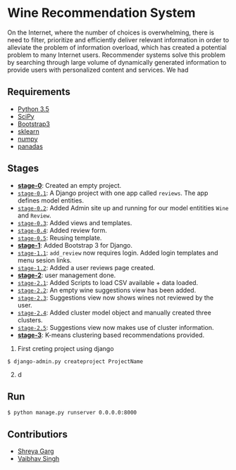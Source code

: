 # Wine Recommendation System  
On the Internet, where the number of choices is overwhelming, there is need to filter, prioritize and efficiently deliver relevant information in order to alleviate the problem of information overload, which has created a potential problem to many Internet users. Recommender systems solve this problem by searching through large volume of dynamically generated information to provide users with personalized content and services. We had



## Requirements

* [Python 3.5](https://docs.python.org/3/)
* [SciPy](https://api.mongodb.com/python/current/)
* [Bootstrap3](http://django-bootstrap3.readthedocs.io/en/latest/)
* [sklearn]()
* [numpy]()
* [panadas]()

## Stages

- [**stage-0**](#!): Created an empty project.  
- [`stage-0.1`](#!): A Django project with one app called `reviews`. The app defines model entities.  
- [`stage-0.2`](#!): Added Admin site up and running for our model entitities `Wine` and `Review`.  
- [`stage-0.3`](#!): Added views and templates.  
- [`stage-0.4`](#!): Added review form.
- [`stage-0.5`](#!): Reusing template.  
- [**stage-1**](#!): Added Bootstrap 3 for Django.  
- [`stage-1.1`](#!): `add_review` now requires login. Added login templates and menu sesion links.   
- [`stage-1.2`](#!): Added a user reviews page created.  
- [**stage-2**](#!): user management done.  
- [`stage-2.1`](#!): Added Scripts to load CSV available + data loaded.  
- [`stage-2.2`](#!): An empty wine suggestions view has been added.  
- [`stage-2.3`](#!): Suggestions view now shows wines not reviewed by the user.  
- [`stage-2.4`](#!): Added cluster model object and manually created three clusters.  
- [`stage-2.5`](#!): Suggestions view now makes use of cluster information.  
- [**stage-3**](#!): K-means clustering based recommendations provided.    



1. First creting project using django  
```
$ django-admin.py createproject ProjectName
```

2. d

## Run

```
$ python manage.py runserver 0.0.0.0:8000
```
## Contributiors
* [Shreya Garg](#!)
* [Vaibhav Singh](github.com/vaibhavsingh97/)
